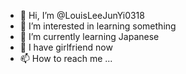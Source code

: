 - 👋 Hi, I’m @LouisLeeJunYi0318
- 👀 I’m interested in learning something
- 🌱 I’m currently learning Japanese
- 💞️ I have girlfriend now
- 📫 How to reach me ...

<!---
LouisLeeJunYi0318/LouisLeeJunYi0318 is a ✨ special ✨ repository because its `README.md` (this file) appears on your GitHub profile.
You can click the Preview link to take a look at your changes.
--->
